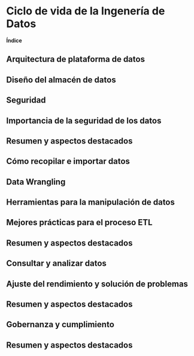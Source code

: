 # Ciclo de vida de la Ingenería de Datos

**Índice**


## Arquitectura de plataforma de datos 

## Diseño del almacén de datos 

## Seguridad 

## Importancia de la seguridad de los datos 

## Resumen y aspectos destacados 

## Cómo recopilar e importar datos 

## Data Wrangling

## Herramientas para la manipulación de datos 

## Mejores prácticas para el proceso ETL 

## Resumen y aspectos destacados 

## Consultar y analizar datos 

## Ajuste del rendimiento y solución de problemas 

## Resumen y aspectos destacados 

## Gobernanza y cumplimiento 

## Resumen y aspectos destacados
